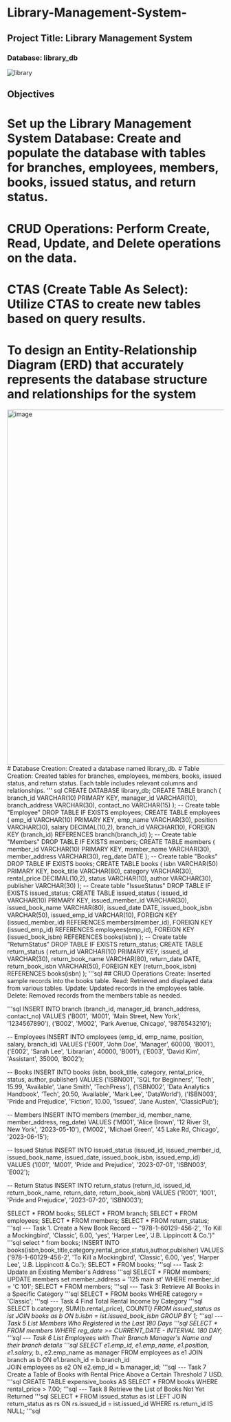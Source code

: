 # Library-Management-System-

## Project Title: Library Management System
### Database: library_db
![library](https://github.com/user-attachments/assets/2394b5b5-0539-40ed-a2ba-cbd560100ff8)
## Objectives 
# Set up the Library Management System Database: Create and populate the database with tables for branches, employees, members, books, issued status, and return status.
# CRUD Operations: Perform Create, Read, Update, and Delete operations on the data.
# CTAS (Create Table As Select): Utilize CTAS to create new tables based on query results.
# To design an Entity-Relationship Diagram (ERD) that accurately represents the database structure and relationships for the system
<img width="999" height="825" alt="image" src="https://github.com/user-attachments/assets/50e0fd44-e77d-43f0-98de-534dd0ba651b" />
# Database Creation: Created a database named library_db.
# Table Creation: Created tables for branches, employees, members, books, issued status, and return status. Each table includes relevant columns and relationships.
''' sql
CREATE DATABASE library_db;
CREATE TABLE branch
(
            branch_id VARCHAR(10) PRIMARY KEY,
            manager_id VARCHAR(10),
            branch_address VARCHAR(30),
            contact_no VARCHAR(15)
);
-- Create table "Employee"
DROP TABLE IF EXISTS employees;
CREATE TABLE employees
(
            emp_id VARCHAR(10) PRIMARY KEY,
            emp_name VARCHAR(30),
            position VARCHAR(30),
            salary DECIMAL(10,2),
            branch_id VARCHAR(10),
            FOREIGN KEY (branch_id) REFERENCES  branch(branch_id)
);
-- Create table "Members"
DROP TABLE IF EXISTS members;
CREATE TABLE members
(
            member_id VARCHAR(10) PRIMARY KEY,
            member_name VARCHAR(30),
            member_address VARCHAR(30),
            reg_date DATE
);
-- Create table "Books"
DROP TABLE IF EXISTS books;
CREATE TABLE books
(
            isbn VARCHAR(50) PRIMARY KEY,
            book_title VARCHAR(80),
            category VARCHAR(30),
            rental_price DECIMAL(10,2),
            status VARCHAR(10),
            author VARCHAR(30),
            publisher VARCHAR(30)
);
-- Create table "IssueStatus"
DROP TABLE IF EXISTS issued_status;
CREATE TABLE issued_status
(
            issued_id VARCHAR(10) PRIMARY KEY,
            issued_member_id VARCHAR(30),
            issued_book_name VARCHAR(80),
            issued_date DATE,
            issued_book_isbn VARCHAR(50),
            issued_emp_id VARCHAR(10),
            FOREIGN KEY (issued_member_id) REFERENCES members(member_id),
            FOREIGN KEY (issued_emp_id) REFERENCES employees(emp_id),
            FOREIGN KEY (issued_book_isbn) REFERENCES books(isbn) 
);
-- Create table "ReturnStatus"
DROP TABLE IF EXISTS return_status;
CREATE TABLE return_status
(
            return_id VARCHAR(10) PRIMARY KEY,
            issued_id VARCHAR(30),
            return_book_name VARCHAR(80),
            return_date DATE,
            return_book_isbn VARCHAR(50),
            FOREIGN KEY (return_book_isbn) REFERENCES books(isbn)
);
'''sql
## CRUD Operations
Create: Inserted sample records into the books table.
Read: Retrieved and displayed data from various tables.
Update: Updated records in the employees table.
Delete: Removed records from the members table as needed.

'''sql
INSERT INTO branch (branch_id, manager_id, branch_address, contact_no)
VALUES 
('B001', 'M001', 'Main Street, New York', '1234567890'),
('B002', 'M002', 'Park Avenue, Chicago', '9876543210');

-- Employees
INSERT INTO employees (emp_id, emp_name, position, salary, branch_id)
VALUES 
('E001', 'John Doe', 'Manager', 60000, 'B001'),
('E002', 'Sarah Lee', 'Librarian', 40000, 'B001'),
('E003', 'David Kim', 'Assistant', 35000, 'B002');

-- Books
INSERT INTO books (isbn, book_title, category, rental_price, status, author, publisher)
VALUES
('ISBN001', 'SQL for Beginners', 'Tech', 15.99, 'Available', 'Jane Smith', 'TechPress'),
('ISBN002', 'Data Analytics Handbook', 'Tech', 20.50, 'Available', 'Mark Lee', 'DataWorld'),
('ISBN003', 'Pride and Prejudice', 'Fiction', 10.00, 'Issued', 'Jane Austen', 'ClassicPub');

-- Members
INSERT INTO members (member_id, member_name, member_address, reg_date)
VALUES
('M001', 'Alice Brown', '12 River St, New York', '2023-05-10'),
('M002', 'Michael Green', '45 Lake Rd, Chicago', '2023-06-15');

-- Issued Status
INSERT INTO issued_status (issued_id, issued_member_id, issued_book_name, issued_date, issued_book_isbn, issued_emp_id)
VALUES
('I001', 'M001', 'Pride and Prejudice', '2023-07-01', 'ISBN003', 'E002');

-- Return Status
INSERT INTO return_status (return_id, issued_id, return_book_name, return_date, return_book_isbn)
VALUES
('R001', 'I001', 'Pride and Prejudice', '2023-07-20', 'ISBN003');

SELECT * FROM books;
SELECT * FROM branch;
SELECT * FROM employees;
SELECT * FROM members;
SELECT * FROM return_status;
'''sql
--- Task 1. Create a New Book Record -- "978-1-60129-456-2', 'To Kill a Mockingbird', 'Classic', 6.00, 'yes', 'Harper Lee', 'J.B. Lippincott & Co.')"
'''sql
select * from books;
INSERT INTO books(isbn,book_title,category,rental_price,status,author,publisher)
VALUES 
('978-1-60129-456-2', 'To Kill a Mockingbird', 'Classic', 6.00, 'yes', 'Harper Lee', 'J.B. Lippincott & Co.');
SELECT * FROM books;
'''sql
--- Task 2: Update an Existing Member's Address
'''sql
SELECT * FROM members;
UPDATE members
set member_address = '125 main st'
WHERE member_id = 'C 101';
SELECT * FROM members;
'''sql
--- Task 3:  Retrieve All Books in a Specific Category
'''sql
SELECT * FROM books
WHERE category = 'Classic';
'''sql
--- Task 4 Find Total Rental Income by Category
'''sql
SELECT 
    b.category,
    SUM(b.rental_price),
    COUNT(*)
FROM 
issued_status as ist
JOIN
books as b
ON b.isbn = ist.issued_book_isbn
GROUP BY 1;
'''sql
--- Task 5 List Members Who Registered in the Last 180 Days
'''sql
SELECT * FROM members
WHERE reg_date >= CURRENT_DATE - INTERVAL 180 DAY;
 '''sql
 --- Task 6 List Employees with Their Branch Manager's Name and their branch details
'''sql
 SELECT 
    e1.emp_id,
    e1.emp_name,
    e1.position,
    e1.salary,
    b.*,
    e2.emp_name as manager
FROM employees as e1
JOIN 
branch as b
ON e1.branch_id = b.branch_id    
JOIN
employees as e2
ON e2.emp_id = b.manager_id;
'''sql
--- Task 7 Create a Table of Books with Rental Price Above a Certain Threshold 7 USD.
'''sql
CREATE TABLE expensive_books AS
SELECT * FROM books
WHERE rental_price > 7.00;
'''sql
--- Task 8 Retrieve the List of Books Not Yet Returned
'''sql
SELECT * FROM issued_status as ist
LEFT JOIN
return_status as rs
ON rs.issued_id = ist.issued_id
WHERE rs.return_id IS NULL;
'''sql


